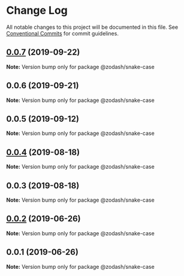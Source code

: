 # Change Log

All notable changes to this project will be documented in this file.
See [Conventional Commits](https://conventionalcommits.org) for commit guidelines.

## [0.0.7](https://github.com/zcorky/zodash/compare/@zodash/snake-case@0.0.6...@zodash/snake-case@0.0.7) (2019-09-22)

**Note:** Version bump only for package @zodash/snake-case





## 0.0.6 (2019-09-21)

**Note:** Version bump only for package @zodash/snake-case





## 0.0.5 (2019-09-12)

**Note:** Version bump only for package @zodash/snake-case





## [0.0.4](https://github.com/zcorky/zodash/compare/@zodash/snake-case@0.0.3...@zodash/snake-case@0.0.4) (2019-08-18)

**Note:** Version bump only for package @zodash/snake-case





## 0.0.3 (2019-08-18)

**Note:** Version bump only for package @zodash/snake-case





## [0.0.2](https://github.com/zcorky/zodash/compare/@zodash/snake-case@0.0.1...@zodash/snake-case@0.0.2) (2019-06-26)

**Note:** Version bump only for package @zodash/snake-case





## 0.0.1 (2019-06-26)

**Note:** Version bump only for package @zodash/snake-case
